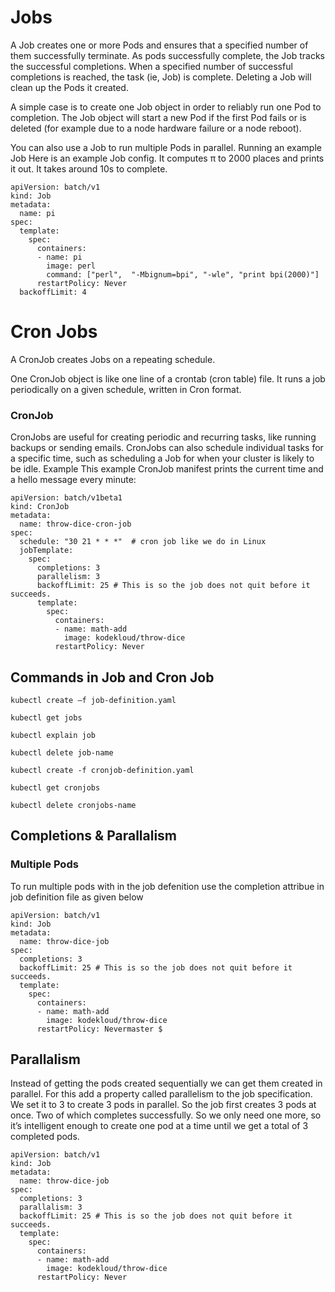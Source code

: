 # Jobs

A Job creates one or more Pods and ensures that a specified number of them successfully terminate. As pods successfully complete, the Job tracks the successful completions. When a specified number of successful completions is reached, the task (ie, Job) is complete. Deleting a Job will clean up the Pods it created.

A simple case is to create one Job object in order to reliably run one Pod to completion. The Job object will start a new Pod if the first Pod fails or is deleted (for example due to a node hardware failure or a node reboot).

You can also use a Job to run multiple Pods in parallel.
Running an example Job
Here is an example Job config. It computes π to 2000 places and prints it out. It takes around 10s to complete.
```
apiVersion: batch/v1
kind: Job
metadata:
  name: pi
spec:
  template:
    spec:
      containers:
      - name: pi
        image: perl
        command: ["perl",  "-Mbignum=bpi", "-wle", "print bpi(2000)"]
      restartPolicy: Never
  backoffLimit: 4

  ```

  # Cron Jobs

  A CronJob creates Jobs on a repeating schedule.

  One CronJob object is like one line of a crontab (cron table) file. It runs a job periodically on a given schedule, written in Cron format.

  ### CronJob

CronJobs are useful for creating periodic and recurring tasks, like running backups or sending emails. CronJobs can also schedule individual tasks for a specific time, such as scheduling a Job for when your cluster is likely to be idle.
Example
This example CronJob manifest prints the current time and a hello message every minute:

```
apiVersion: batch/v1beta1
kind: CronJob
metadata:
  name: throw-dice-cron-job
spec:
  schedule: "30 21 * * *"  # cron job like we do in Linux
  jobTemplate:
    spec:
      completions: 3
      parallelism: 3
      backoffLimit: 25 # This is so the job does not quit before it succeeds.
      template:
        spec:
          containers:
          - name: math-add
            image: kodekloud/throw-dice
          restartPolicy: Never
  ```

## Commands in Job and Cron Job

```
kubectl create –f job-definition.yaml

kubectl get jobs

kubectl explain job

kubectl delete job-name

kubectl create -f cronjob-definition.yaml

kubectl get cronjobs

kubectl delete cronjobs-name

```

## Completions & Parallalism

### Multiple Pods

To run multiple pods with in the job defenition use the completion attribue in job definition file as given below

```
apiVersion: batch/v1
kind: Job
metadata:
  name: throw-dice-job
spec:
  completions: 3
  backoffLimit: 25 # This is so the job does not quit before it succeeds.
  template:
    spec:
      containers:
      - name: math-add
        image: kodekloud/throw-dice
      restartPolicy: Nevermaster $
```

## Parallalism

Instead of getting the pods created sequentially we can get them created in parallel.
For this add a property called parallelism to the job specification. We set it to 3 to
create 3 pods in parallel. So the job first creates 3 pods at once. Two of which
completes successfully. So we only need one more, so it’s intelligent enough to create
one pod at a time until we get a total of 3 completed pods.


```
apiVersion: batch/v1
kind: Job
metadata:
  name: throw-dice-job
spec:
  completions: 3
  parallalism: 3
  backoffLimit: 25 # This is so the job does not quit before it succeeds.
  template:
    spec:
      containers:
      - name: math-add
        image: kodekloud/throw-dice
      restartPolicy: Never
```